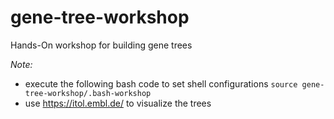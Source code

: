 # gene-tree-workshop
Hands-On workshop for building gene trees

*Note:*
- execute the following bash code to set shell configurations
```source gene-tree-workshop/.bash-workshop```
- use https://itol.embl.de/ to visualize the trees
